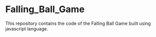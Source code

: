 # Falling_Ball_Game
This repository contains the code of the Falling Ball Game built using javascript language.
